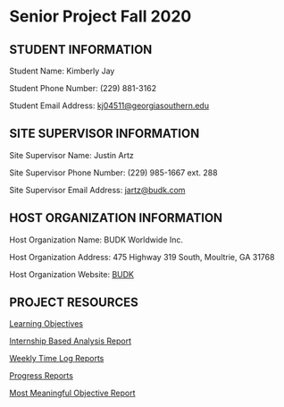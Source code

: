 # Senior Project Fall 2020

## STUDENT INFORMATION

Student Name:  Kimberly Jay

Student Phone Number:  (229) 881-3162

Student Email Address:  kj04511@georgiasouthern.edu

## SITE SUPERVISOR INFORMATION

Site Supervisor Name:  Justin Artz

Site Supervisor Phone Number:  (229) 985-1667 ext. 288

Site Supervisor Email Address:  jartz@budk.com

## HOST ORGANIZATION INFORMATION

Host Organization Name:  BUDK Worldwide Inc.

Host Organization Address:  475 Highway 319 South, Moultrie, GA 31768

Host Organization Website:  [BUDK](https://www.budk.com)




## PROJECT RESOURCES

[Learning Objectives](https://kj04511.github.io/LearningObjectives.html)

[Internship Based Analysis Report](https://kj04511.github.io/AnalysisReport.html)

[Weekly Time Log Reports](https://kj04511.github.io/WeeklyTimeLog.html)

[Progress Reports](https://kj04511.github.io/ProgressReports.html)

[Most Meaningful Objective Report](https://kj04511.github.io/MeaningfulObjectiveReport.html)


